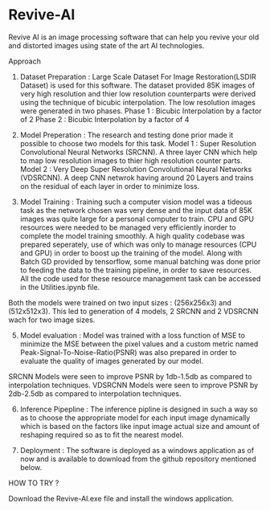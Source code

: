 # Revive-AI
Revive AI is an image processing software that can help you revive your old and distorted images using state of the art AI technologies.

Approach 

1. Dataset Preparation : Large Scale Dataset For Image Restoration(LSDIR Dataset) is used for this software. The dataset provided 85K images of very high resolution and thier low resolution counterparts were derived using the technique of bicubic interpolation. The low resolution images were generated in two phases.
Phase 1 : Bicubic Interpolation by a factor of 2
Phase 2 : Bicubic Interpolation by a factor of 4

3. Model Preperation : The research and testing done prior made it possible to choose two models for this task.
Model 1 : Super Resolution Convolutional Neural Networks (SRCNN). A three layer CNN which help to map low resolution images to thier high resolution counter parts.
Model 2 : Very Deep Super Resolution Convolutional Neural Networks (VDSRCNN). A deep CNN netwrok having around 20 Layers and trains on the residual of each layer in order to minimize loss.

4. Model Training : Training such a computer vision model was a tideous task as the network chosen was very dense and the input data of 85K images was quite large for a personal computer to train. CPU and GPU resources were needed to be managed very efficiently inorder to complete the model training smoothly. A high quality codebase was prepared seperately, use of which was only to manage resources (CPU and GPU) in order to boost up the training of the model. Along with Batch GD provided by tensorflow, some manual batching was done prior to feeding the data to the training pipeline, in order to save resources.
All the code used for these resource management task can be accessed in the Utilities.ipynb file. 

Both the models were trained on two input sizes : (256x256x3) and (512x512x3).
This led to generation of 4 models, 2 SRCNN and 2 VDSRCNN wach for two image sizes.

5. Model evaluation : Model was trained with a loss function of MSE to minimize the MSE between the pixel values and a custom metric named Peak-Signal-To-Noise-Ratio(PSNR) was also prepared in order to evaluate the quality of images generated by our model.

SRCNN Models were seen to improve PSNR by 1db-1.5db as compared to interpolation techniques.
VDSRCNN Models were seen to improve PSNR by 2db-2.5db as compared to interpolation techniques.

6. Inference Pipepline : The inference pipline is designed in such a way so as to choose the appropriate model for each input image dynamically which is based on the factors like input image actual size and amount of reshaping required so as to fit the nearest model. 

7. Deployment : The software is deployed as a windows application as of now and is available to download from the github repository mentioned below.


HOW TO TRY ? 

Download the Revive-AI.exe file and install the windows application.


